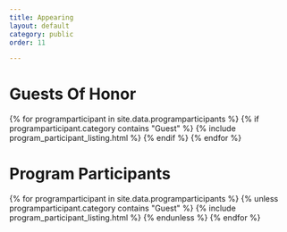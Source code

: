 ```yaml
---
title: Appearing
layout: default
category: public
order: 11

---
```

# Guests Of Honor

{% for programparticipant in site.data.programparticipants %}
{% if programparticipant.category contains "Guest" %}
{% include program_participant_listing.html %}
{% endif %}
{% endfor %}

# Program Participants

{% for programparticipant in site.data.programparticipants %}
{% unless programparticipant.category contains "Guest" %}
{% include program_participant_listing.html %}
{% endunless %}
{% endfor %}
